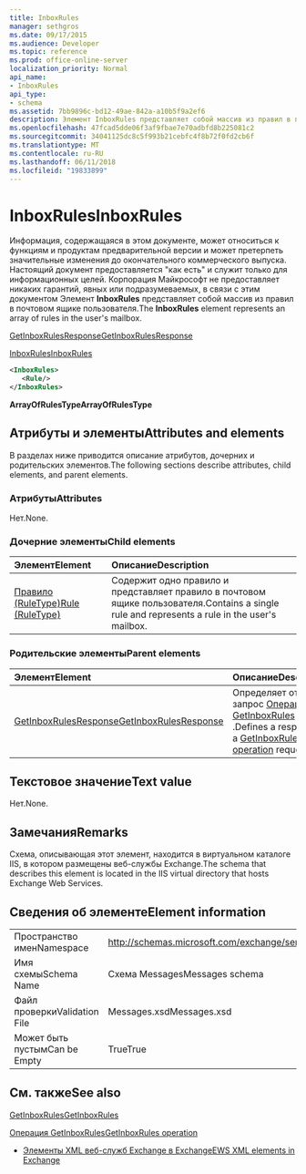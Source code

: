 ```yaml
---
title: InboxRules
manager: sethgros
ms.date: 09/17/2015
ms.audience: Developer
ms.topic: reference
ms.prod: office-online-server
localization_priority: Normal
api_name:
- InboxRules
api_type:
- schema
ms.assetid: 7bb9896c-bd12-49ae-842a-a10b5f9a2ef6
description: Элемент InboxRules представляет собой массив из правил в почтовом ящике пользователя.
ms.openlocfilehash: 47fcad5dde06f3af9fbae7e70adbfd8b225081c2
ms.sourcegitcommit: 34041125dc8c5f993b21cebfc4f8b72f0fd2cb6f
ms.translationtype: MT
ms.contentlocale: ru-RU
ms.lasthandoff: 06/11/2018
ms.locfileid: "19833899"
---
```

# <a name="inboxrules"></a><span data-ttu-id="66d0f-103">InboxRules</span><span class="sxs-lookup"><span data-stu-id="66d0f-103">InboxRules</span></span>

<span data-ttu-id="66d0f-104">Информация, содержащаяся в этом документе, может относиться к функциям и продуктам предварительной версии и может претерпеть значительные изменения до окончательного коммерческого выпуска. Настоящий документ предоставляется "как есть" и служит только для информационных целей. Корпорация Майкрософт не предоставляет никаких гарантий, явных или подразумеваемых, в связи с этим документом Элемент **InboxRules** представляет собой массив из правил в почтовом ящике пользователя.</span><span class="sxs-lookup"><span data-stu-id="66d0f-104">The **InboxRules** element represents an array of rules in the user's mailbox.</span></span> 
  
[<span data-ttu-id="66d0f-105">GetInboxRulesResponse</span><span class="sxs-lookup"><span data-stu-id="66d0f-105">GetInboxRulesResponse</span></span>](getinboxrulesresponse.md)
  
[<span data-ttu-id="66d0f-106">InboxRules</span><span class="sxs-lookup"><span data-stu-id="66d0f-106">InboxRules</span></span>](inboxrules.md)
  
```XML
<InboxRules>
   <Rule/>
</InboxRules>
```

 <span data-ttu-id="66d0f-107">**ArrayOfRulesType**</span><span class="sxs-lookup"><span data-stu-id="66d0f-107">**ArrayOfRulesType**</span></span>
## <a name="attributes-and-elements"></a><span data-ttu-id="66d0f-108">Атрибуты и элементы</span><span class="sxs-lookup"><span data-stu-id="66d0f-108">Attributes and elements</span></span>

<span data-ttu-id="66d0f-109">В разделах ниже приводится описание атрибутов, дочерних и родительских элементов.</span><span class="sxs-lookup"><span data-stu-id="66d0f-109">The following sections describe attributes, child elements, and parent elements.</span></span>
  
### <a name="attributes"></a><span data-ttu-id="66d0f-110">Атрибуты</span><span class="sxs-lookup"><span data-stu-id="66d0f-110">Attributes</span></span>

<span data-ttu-id="66d0f-111">Нет.</span><span class="sxs-lookup"><span data-stu-id="66d0f-111">None.</span></span>
  
### <a name="child-elements"></a><span data-ttu-id="66d0f-112">Дочерние элементы</span><span class="sxs-lookup"><span data-stu-id="66d0f-112">Child elements</span></span>

|<span data-ttu-id="66d0f-113">**Элемент**</span><span class="sxs-lookup"><span data-stu-id="66d0f-113">**Element**</span></span>|<span data-ttu-id="66d0f-114">**Описание**</span><span class="sxs-lookup"><span data-stu-id="66d0f-114">**Description**</span></span>|
|:-----|:-----|
|[<span data-ttu-id="66d0f-115">Правило (RuleType)</span><span class="sxs-lookup"><span data-stu-id="66d0f-115">Rule (RuleType)</span></span>](rule-ruletype.md) <br/> |<span data-ttu-id="66d0f-116">Содержит одно правило и представляет правило в почтовом ящике пользователя.</span><span class="sxs-lookup"><span data-stu-id="66d0f-116">Contains a single rule and represents a rule in the user's mailbox.</span></span>  <br/> |
   
### <a name="parent-elements"></a><span data-ttu-id="66d0f-117">Родительские элементы</span><span class="sxs-lookup"><span data-stu-id="66d0f-117">Parent elements</span></span>

|<span data-ttu-id="66d0f-118">**Элемент**</span><span class="sxs-lookup"><span data-stu-id="66d0f-118">**Element**</span></span>|<span data-ttu-id="66d0f-119">**Описание**</span><span class="sxs-lookup"><span data-stu-id="66d0f-119">**Description**</span></span>|
|:-----|:-----|
|[<span data-ttu-id="66d0f-120">GetInboxRulesResponse</span><span class="sxs-lookup"><span data-stu-id="66d0f-120">GetInboxRulesResponse</span></span>](getinboxrulesresponse.md) <br/> |<span data-ttu-id="66d0f-121">Определяет ответ на запрос [Операция GetInboxRules](getinboxrules-operation.md) .</span><span class="sxs-lookup"><span data-stu-id="66d0f-121">Defines a response to a [GetInboxRules operation](getinboxrules-operation.md) request.</span></span>  <br/> |
   
## <a name="text-value"></a><span data-ttu-id="66d0f-122">Текстовое значение</span><span class="sxs-lookup"><span data-stu-id="66d0f-122">Text value</span></span>

<span data-ttu-id="66d0f-123">Нет.</span><span class="sxs-lookup"><span data-stu-id="66d0f-123">None.</span></span>
  
## <a name="remarks"></a><span data-ttu-id="66d0f-124">Замечания</span><span class="sxs-lookup"><span data-stu-id="66d0f-124">Remarks</span></span>

<span data-ttu-id="66d0f-125">Схема, описывающая этот элемент, находится в виртуальном каталоге IIS, в котором размещены веб-службы Exchange.</span><span class="sxs-lookup"><span data-stu-id="66d0f-125">The schema that describes this element is located in the IIS virtual directory that hosts Exchange Web Services.</span></span>
  
## <a name="element-information"></a><span data-ttu-id="66d0f-126">Сведения об элементе</span><span class="sxs-lookup"><span data-stu-id="66d0f-126">Element information</span></span>

|||
|:-----|:-----|
|<span data-ttu-id="66d0f-127">Пространство имен</span><span class="sxs-lookup"><span data-stu-id="66d0f-127">Namespace</span></span>  <br/> |http://schemas.microsoft.com/exchange/services/2006/messages  <br/> |
|<span data-ttu-id="66d0f-128">Имя схемы</span><span class="sxs-lookup"><span data-stu-id="66d0f-128">Schema Name</span></span>  <br/> |<span data-ttu-id="66d0f-129">Схема Messages</span><span class="sxs-lookup"><span data-stu-id="66d0f-129">Messages schema</span></span>  <br/> |
|<span data-ttu-id="66d0f-130">Файл проверки</span><span class="sxs-lookup"><span data-stu-id="66d0f-130">Validation File</span></span>  <br/> |<span data-ttu-id="66d0f-131">Messages.xsd</span><span class="sxs-lookup"><span data-stu-id="66d0f-131">Messages.xsd</span></span>  <br/> |
|<span data-ttu-id="66d0f-132">Может быть пустым</span><span class="sxs-lookup"><span data-stu-id="66d0f-132">Can be Empty</span></span>  <br/> |<span data-ttu-id="66d0f-133">True</span><span class="sxs-lookup"><span data-stu-id="66d0f-133">True</span></span>  <br/> |
   
## <a name="see-also"></a><span data-ttu-id="66d0f-134">См. также</span><span class="sxs-lookup"><span data-stu-id="66d0f-134">See also</span></span>



[<span data-ttu-id="66d0f-135">GetInboxRules</span><span class="sxs-lookup"><span data-stu-id="66d0f-135">GetInboxRules</span></span>](getinboxrules.md)
  
[<span data-ttu-id="66d0f-136">Операция GetInboxRules</span><span class="sxs-lookup"><span data-stu-id="66d0f-136">GetInboxRules operation</span></span>](getinboxrules-operation.md)


- [<span data-ttu-id="66d0f-137">Элементы XML веб-служб Exchange в Exchange</span><span class="sxs-lookup"><span data-stu-id="66d0f-137">EWS XML elements in Exchange</span></span>](ews-xml-elements-in-exchange.md)

